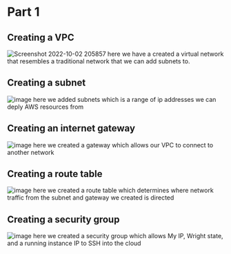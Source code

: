  # Part 1
 ## Creating a VPC
 ![Screenshot 2022-10-02 205857](https://user-images.githubusercontent.com/70238785/193485291-c3f3235a-24b7-4b94-9dad-66f9353e5c7e.png)
here we have a created a virtual network that resembles a traditional network that we can add subnets to.
## Creating a subnet
![image](https://user-images.githubusercontent.com/70238785/193486216-6318640a-e315-4f92-8db1-0d51521832e3.png)
here we added subnets which is a range of ip addresses we can deply AWS resources from
## Creating an internet gateway
![image](https://user-images.githubusercontent.com/70238785/193488542-b86c16b7-8926-4214-94af-96ee86851093.png)
here we created a gateway which allows our VPC to connect to another network
## Creating a route table
![image](https://user-images.githubusercontent.com/70238785/193491913-1f95e615-12d9-401c-a4a5-eebf2009b380.png)
here we created a route table which determines where network traffic from the subnet and gateway we created is directed
## Creating a security group 
![image](https://user-images.githubusercontent.com/70238785/193492853-5ca1ef25-791f-48f1-992e-da134d9d779c.png)
here we created a security group which allows My IP, Wright state, and a running instance IP to SSH into the cloud

